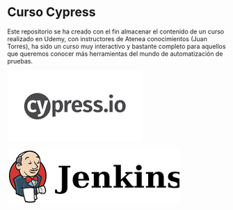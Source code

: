# Curso Cypress 
Este repositorio se ha creado con el fin almacenar el contenido de un curso realizado en Udemy, con instructores de Atenea conocimientos (Juan Torres), ha sido un curso muy interactivo y bastante completo para aquellos que queremos conocer más herramientas del mundo de automatización de pruebas. 

<p align="center">

![CypressLogo](imagesReadme/cypress_io_logo.png)

![JenkinsLogo](imagesReadme/jenkins_logo.png)
</p>
